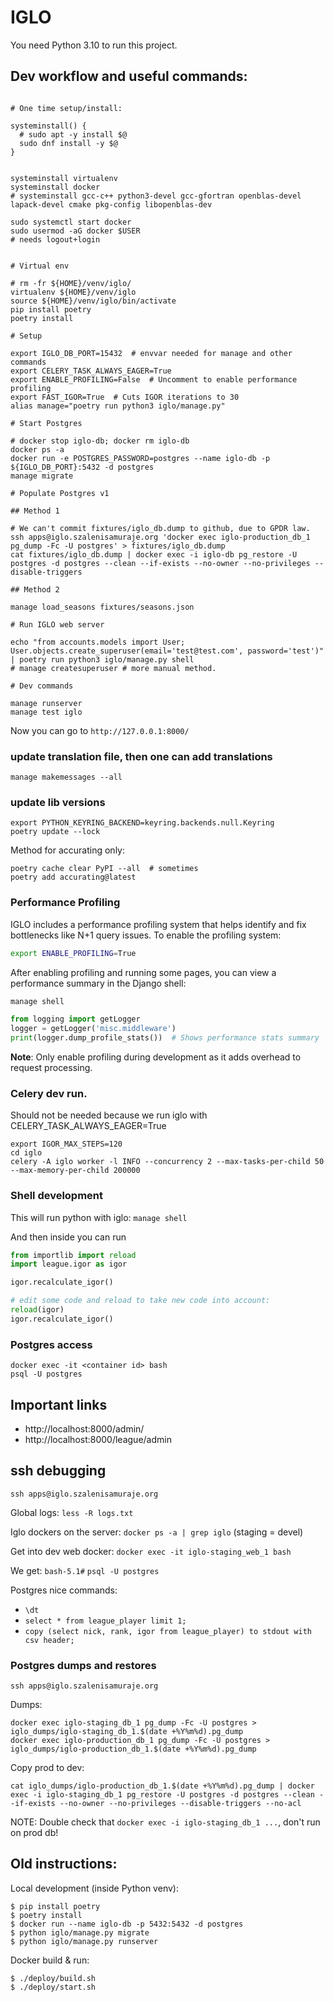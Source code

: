 # IGLO

You need Python 3.10 to run this project.

## Dev workflow and useful commands:

```

# One time setup/install:

systeminstall() {
  # sudo apt -y install $@
  sudo dnf install -y $@
}


systeminstall virtualenv
systeminstall docker
# systeminstall gcc-c++ python3-devel gcc-gfortran openblas-devel lapack-devel cmake pkg-config libopenblas-dev

sudo systemctl start docker
sudo usermod -aG docker $USER
# needs logout+login


# Virtual env

# rm -fr ${HOME}/venv/iglo/
virtualenv ${HOME}/venv/iglo
source ${HOME}/venv/iglo/bin/activate
pip install poetry
poetry install

# Setup

export IGLO_DB_PORT=15432  # envvar needed for manage and other commands
export CELERY_TASK_ALWAYS_EAGER=True
export ENABLE_PROFILING=False  # Uncomment to enable performance profiling
export FAST_IGOR=True  # Cuts IGOR iterations to 30
alias manage="poetry run python3 iglo/manage.py"

# Start Postgres

# docker stop iglo-db; docker rm iglo-db
docker ps -a
docker run -e POSTGRES_PASSWORD=postgres --name iglo-db -p ${IGLO_DB_PORT}:5432 -d postgres
manage migrate

# Populate Postgres v1

## Method 1

# We can't commit fixtures/iglo_db.dump to github, due to GPDR law.
ssh apps@iglo.szalenisamuraje.org 'docker exec iglo-production_db_1 pg_dump -Fc -U postgres' > fixtures/iglo_db.dump
cat fixtures/iglo_db.dump | docker exec -i iglo-db pg_restore -U postgres -d postgres --clean --if-exists --no-owner --no-privileges --disable-triggers

## Method 2

manage load_seasons fixtures/seasons.json

# Run IGLO web server

echo "from accounts.models import User; User.objects.create_superuser(email='test@test.com', password='test')" | poetry run python3 iglo/manage.py shell
# manage createsuperuser # more manual method.

# Dev commands

manage runserver
manage test iglo

```

Now you can go to `http://127.0.0.1:8000/`

### update translation file, then one can add translations

`manage makemessages --all`

### update lib versions

```
export PYTHON_KEYRING_BACKEND=keyring.backends.null.Keyring
poetry update --lock
```

Method for accurating only:
```
poetry cache clear PyPI --all  # sometimes
poetry add accurating@latest
```

### Performance Profiling

IGLO includes a performance profiling system that helps identify and fix bottlenecks like N+1 query issues.
To enable the profiling system:

```bash
export ENABLE_PROFILING=True
```

After enabling profiling and running some pages, you can view a performance summary in the Django shell:

```bash
manage shell
```

```python
from logging import getLogger
logger = getLogger('misc.middleware')
print(logger.dump_profile_stats())  # Shows performance stats summary
```

**Note**: Only enable profiling during development as it adds overhead to request processing.

### Celery dev run.
Should not be needed because we run iglo with CELERY_TASK_ALWAYS_EAGER=True

```
export IGOR_MAX_STEPS=120
cd iglo
celery -A iglo worker -l INFO --concurrency 2 --max-tasks-per-child 50 --max-memory-per-child 200000
```

### Shell development

This will run python with iglo:
`manage shell`

And then inside you can run

```python
from importlib import reload
import league.igor as igor

igor.recalculate_igor()

# edit some code and reload to take new code into account:
reload(igor)
igor.recalculate_igor()

```

### Postgres access

```
docker exec -it <container id> bash
psql -U postgres
```


## Important links

- http://localhost:8000/admin/
- http://localhost:8000/league/admin

## ssh debugging

`ssh apps@iglo.szalenisamuraje.org`

Global logs:
`less -R logs.txt`

Iglo dockers on the server:
`docker ps -a | grep iglo`
(staging = devel)

Get into dev web docker:
`docker exec -it iglo-staging_web_1 bash`


We get: `bash-5.1#`
`psql -U postgres`

Postgres nice commands:

- `\dt`
- `select * from league_player limit 1;`
- `copy (select nick, rank, igor from league_player) to stdout with csv header;`

### Postgres dumps and restores

`ssh apps@iglo.szalenisamuraje.org`

Dumps:
```
docker exec iglo-staging_db_1 pg_dump -Fc -U postgres > iglo_dumps/iglo-staging_db_1.$(date +%Y%m%d).pg_dump
docker exec iglo-production_db_1 pg_dump -Fc -U postgres > iglo_dumps/iglo-production_db_1.$(date +%Y%m%d).pg_dump
```

Copy prod to dev:
```
cat iglo_dumps/iglo-production_db_1.$(date +%Y%m%d).pg_dump | docker exec -i iglo-staging_db_1 pg_restore -U postgres -d postgres --clean --if-exists --no-owner --no-privileges --disable-triggers --no-acl
```
NOTE: Double check that `docker exec -i iglo-staging_db_1 ...`, don't run on prod db!


## Old instructions:

Local development (inside Python venv):

```
$ pip install poetry
$ poetry install
$ docker run --name iglo-db -p 5432:5432 -d postgres
$ python iglo/manage.py migrate
$ python iglo/manage.py runserver
```

Docker build & run:

```
$ ./deploy/build.sh
$ ./deploy/start.sh
```
